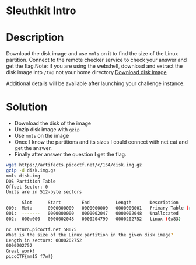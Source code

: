 # Sleuthkit Intro

# Description
Download the disk image and use `mmls` on it to find the size of the Linux partition. Connect to the remote checker service to check your answer and get the flag.Note: if you are using the webshell, download and extract the disk image into `/tmp` not your home directory.[Download disk image](https://artifacts.picoctf.net/c/164/disk.img.gz)

Additional details will be available after launching your challenge instance.
# Solution
-  Download the disk of the image
-  Unzip disk image with ```gzip``` 
-  Use ```mmls``` on the image 
- Once I know the partitions and its sizes I could connect with net cat and get the answer.
- Finally after answer the question I get the flag.
``` bash
wget https://artifacts.picoctf.net/c/164/disk.img.gz
gzip -d disk.img.gz
mmls disk.img 
DOS Partition Table
Offset Sector: 0
Units are in 512-byte sectors

      Slot      Start        End          Length       Description
000:  Meta      0000000000   0000000000   0000000001   Primary Table (#0)
001:  -------   0000000000   0000002047   0000002048   Unallocated
002:  000:000   0000002048   0000204799   0000202752   Linux (0x83)

nc saturn.picoctf.net 58075
What is the size of the Linux partition in the given disk image?
Length in sectors: 0000202752
0000202752
Great work!
picoCTF{mm15_f7w!}

```